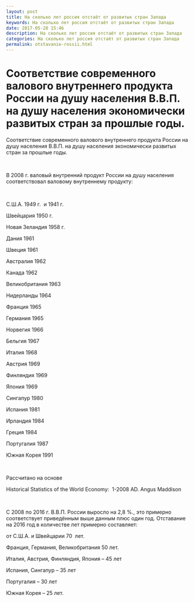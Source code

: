 ```yaml
---
layout: post
title: На сколько лет россия отстаёт от развитых стран Запада 
keywords: На сколько лет россия отстаёт от развитых стран Запада
date: 2017-05-28 15:46
description: На сколько лет россия отстаёт от развитых стран Запада
categories: На сколько лет россия отстаёт от развитых стран Запада
permalink: otstavanie-rossii.html
---
```


# Соответствие современного валового внутреннего продукта России на душу населения В.В.П. на душу населения экономически развитых стран за прошлые годы.




Соответствие современного валового внутреннего продукта России на душу населения В.В.П. на душу населения экономически развитых стран за прошлые годы.


 


В 2008 г. валовый внутренний продукт России на душу населения соответствовал валовому внутреннему продукту:


 


С.Ш.А. 1949 г.  и 1941 г. 


Швейцария 1950 г.


Новая Зеландия 1958 г.


Дания 1961


Швеция 1961


Австралия 1962


Канада 1962


Великобритания 1963


Нидерланды 1964


Франция 1965


Германия 1965


Норвегия 1966


Бельгия 1967


Италия 1968


Австрия 1969


Финляндия 1969


Япония 1969


Сингапур 1980


Испания 1981


Ирландия 1984


Греция 1984


Португалия 1987


Южная Корея 1991


 


Рассчитано на основе


Historical Statistics of the World Economy:  1-2008 AD. 
Angus Maddison


 


С 2008 по 2016 г. В.В.П. России выросло на 2,8 %., это примерно соответствует приведённым выше данным плюс один год. Отставание на 2016 год в количестве лет примерно составляет:


от С.Ш.А. и Швейцарии 70  лет.


Франция, Германия, Великобритания 50 лет.


Италия, Австрия, Финляндия, Япония – 45 лет


Испания, Сингапур – 35 лет


Португалия – 30 лет


Южная Корея – 25 лет.


			
